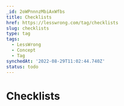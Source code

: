 ```yaml
---
_id: 2oWPnnnzMbiAxWfbs
title: Checklists
href: https://lesswrong.com/tag/checklists
slug: checklists
type: tag
tags:
  - LessWrong
  - Concept
  - Tag
synchedAt: '2022-08-29T11:02:44.740Z'
status: todo
---
```


# Checklists
